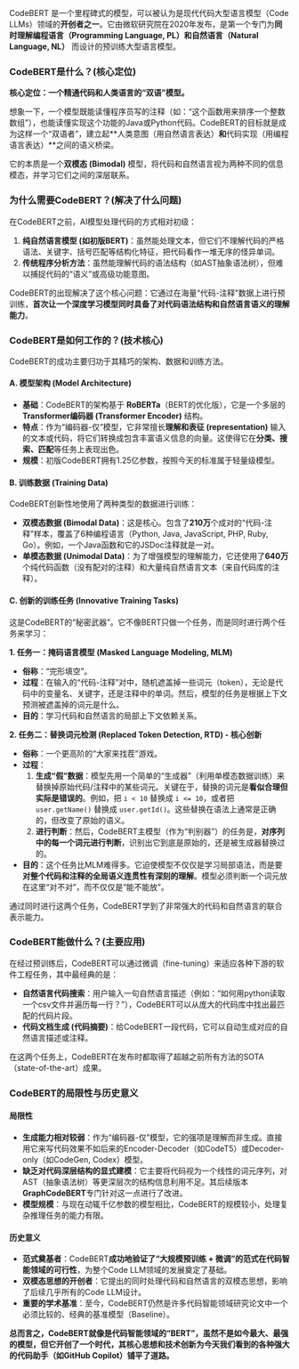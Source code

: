 CodeBERT 是一个里程碑式的模型，可以被认为是现代代码大型语言模型（Code LLMs）领域的**开创者之一**。它由微软研究院在2020年发布，是第一个专门为**同时理解编程语言（Programming Language, PL）和自然语言（Natural Language, NL）** 而设计的预训练大型语言模型。

### CodeBERT是什么？(核心定位)

**核心定位：一个精通代码和人类语言的“双语”模型。**

想象一下，一个模型既能读懂程序员写的注释（如：“这个函数用来排序一个整数数组”），也能读懂实现这个功能的Java或Python代码。CodeBERT的目标就是成为这样一个“双语者”，建立起**人类意图（用自然语言表达）**和**代码实现（用编程语言表达）**之间的语义桥梁。

它的本质是一个**双模态 (Bimodal)** 模型，将代码和自然语言视为两种不同的信息模态，并学习它们之间的深层联系。

### 为什么需要CodeBERT？(解决了什么问题)

在CodeBERT之前，AI模型处理代码的方式相对初级：
1.  **纯自然语言模型 (如初版BERT)**：虽然能处理文本，但它们不理解代码的严格语法、关键字、括号匹配等结构化特征，把代码看作一堆无序的怪异单词。
2.  **传统程序分析方法**：虽然能理解代码的语法结构（如AST抽象语法树），但难以捕捉代码的“语义”或高级功能意图。

CodeBERT的出现解决了这个核心问题：它通过在海量“代码-注释”数据上进行预训练，**首次让一个深度学习模型同时具备了对代码语法结构和自然语言语义的理解能力**。

### CodeBERT是如何工作的？(技术核心)

CodeBERT的成功主要归功于其精巧的架构、数据和训练方法。

#### A. 模型架构 (Model Architecture)
*   **基础**：CodeBERT的架构基于 **RoBERTa**（BERT的优化版），它是一个多层的**Transformer编码器 (Transformer Encoder)** 结构。
*   **特点**：作为“编码器-仅”模型，它非常擅长**理解和表征 (representation)** 输入的文本或代码，将它们转换成包含丰富语义信息的向量。这使得它在**分类、搜索、匹配**等任务上表现出色。
*   **规模**：初版CodeBERT拥有1.25亿参数，按照今天的标准属于轻量级模型。

#### B. 训练数据 (Training Data)
CodeBERT创新性地使用了两种类型的数据进行训练：
*   **双模态数据 (Bimodal Data)**：这是核心。包含了**210万**个成对的“代码-注释”样本，覆盖了6种编程语言（Python, Java, JavaScript, PHP, Ruby, Go）。例如，一个Java函数和它的JSDoc注释就是一对。
*   **单模态数据 (Unimodal Data)**：为了增强模型的理解能力，它还使用了**640万**个纯代码函数（没有配对的注释）和大量纯自然语言文本（来自代码库的注释）。

#### C. 创新的训练任务 (Innovative Training Tasks)

这是CodeBERT的“秘密武器”。它不像BERT只做一个任务，而是同时进行两个任务来学习：

**1. 任务一：掩码语言模型 (Masked Language Modeling, MLM)**
*   **俗称**：“完形填空”。
*   **过程**：在输入的“代码-注释”对中，随机遮盖掉一些词元（token），无论是代码中的变量名、关键字，还是注释中的单词。然后，模型的任务是根据上下文预测被遮盖掉的词元是什么。
*   **目的**：学习代码和自然语言的局部上下文依赖关系。

**2. 任务二：替换词元检测 (Replaced Token Detection, RTD) - 核心创新**
*   **俗称**：一个更高阶的“大家来找茬”游戏。
*   **过程**：
    1.  **生成“假”数据**：模型先用一个简单的“生成器”（利用单模态数据训练）来替换掉原始代码/注释中的某些词元。关键在于，替换的词元是**看似合理但实际是错误的**。例如，把 `i < 10` 替换成 `i <= 10`，或者把 `user.getName()` 替换成 `user.getId()`。这些替换在语法上通常是正确的，但改变了原始的语义。
    2.  **进行判断**：然后，CodeBERT主模型（作为“判别器”）的任务是，**对序列中的每一个词元进行判断**，识别出它到底是原始的，还是被生成器替换过的。
*   **目的**：这个任务比MLM难得多。它迫使模型不仅仅是学习局部语法，而是要**对整个代码和注释的全局语义连贯性有深刻的理解**。模型必须判断一个词元放在这里“对不对”，而不仅仅是“能不能放”。

通过同时进行这两个任务，CodeBERT学到了非常强大的代码和自然语言的联合表示能力。

### CodeBERT能做什么？(主要应用)

在经过预训练后，CodeBERT可以通过微调（fine-tuning）来适应各种下游的软件工程任务，其中最经典的是：
*   **自然语言代码搜索**：用户输入一句自然语言描述（例如：“如何用python读取一个csv文件并遍历每一行？”），CodeBERT可以从庞大的代码库中找出最匹配的代码片段。
*   **代码文档生成 (代码摘要)**：给CodeBERT一段代码，它可以自动生成对应的自然语言描述或注释。

在这两个任务上，CodeBERT在发布时都取得了超越之前所有方法的SOTA（state-of-the-art）成果。

### CodeBERT的局限性与历史意义

#### 局限性
*   **生成能力相对较弱**：作为“编码器-仅”模型，它的强项是理解而非生成。直接用它来写代码效果不如后来的Encoder-Decoder（如CodeT5）或Decoder-only（如CodeGen, Codex）模型。
*   **缺乏对代码深层结构的显式建模**：它主要将代码视为一个线性的词元序列，对AST（抽象语法树）等更深层次的结构信息利用不足。其后续版本**GraphCodeBERT**专门针对这一点进行了改进。
*   **模型规模**：与现在动辄千亿参数的模型相比，CodeBERT的规模较小，处理复杂推理任务的能力有限。

#### 历史意义
*   **范式奠基者**：CodeBERT**成功地验证了“大规模预训练 + 微调”的范式在代码智能领域的可行性**，为整个Code LLM领域的发展奠定了基础。
*   **双模态思想的开创者**：它提出的同时处理代码和自然语言的双模态思想，影响了后续几乎所有的Code LLM设计。
*   **重要的学术基准**：至今，CodeBERT仍然是许多代码智能领域研究论文中一个必须比较的、经典的基准模型（Baseline）。

**总而言之，CodeBERT就像是代码智能领域的“BERT”，虽然不是如今最大、最强的模型，但它开创了一个时代，其核心思想和技术创新为今天我们看到的各种强大的代码助手（如GitHub Copilot）铺平了道路。**
